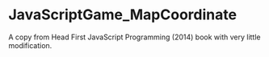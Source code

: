 # JavaScriptGame_MapCoordinate
A copy from Head First JavaScript Programming (2014) book with very little modification.
